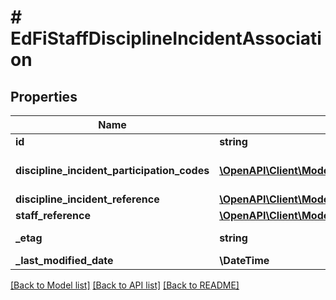 # # EdFiStaffDisciplineIncidentAssociation

## Properties

Name | Type | Description | Notes
------------ | ------------- | ------------- | -------------
**id** | **string** |  | [optional]
**discipline_incident_participation_codes** | [**\OpenAPI\Client\Model\EdFiStaffDisciplineIncidentAssociationDisciplineIncidentParticipationCode[]**](EdFiStaffDisciplineIncidentAssociationDisciplineIncidentParticipationCode.md) | An unordered collection of staffDisciplineIncidentAssociationDisciplineIncidentParticipationCodes. The role or type of participation of a student in a discipline incident. |
**discipline_incident_reference** | [**\OpenAPI\Client\Model\EdFiDisciplineIncidentReference**](EdFiDisciplineIncidentReference.md) |  |
**staff_reference** | [**\OpenAPI\Client\Model\EdFiStaffReference**](EdFiStaffReference.md) |  |
**_etag** | **string** | A unique system-generated value that identifies the version of the resource. | [optional]
**_last_modified_date** | **\DateTime** | The date and time the resource was last modified. | [optional]

[[Back to Model list]](../../README.md#models) [[Back to API list]](../../README.md#endpoints) [[Back to README]](../../README.md)
